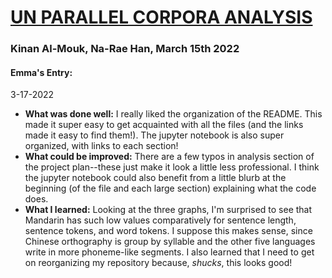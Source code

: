 # [UN PARALLEL CORPORA ANALYSIS](https://github.com/Data-Science-for-Linguists-2022/UN-Parallel-Corpora-Analysis)
### Kinan Al-Mouk, Na-Rae Han, March 15th 2022

#### Emma's Entry:
3-17-2022
- **What was done well:** I really liked the organization of the README. This made it super easy to get acquainted with all the files (and the links made it easy to find them!). The jupyter notebook is also super organized, with links to each section!
- **What could be improved:** There are a few typos in analysis section of the project plan--these just make it look a little less professional. I think the jupyter notebook could also benefit from a little blurb at the beginning (of the file and each large section) explaining what the code does.
- **What I learned:** Looking at the three graphs, I'm surprised to see that Mandarin has such low values comparatively for sentence length, sentence tokens, and word tokens.  I suppose this makes sense, since Chinese orthography is group by syllable and the other five languages write in more phoneme-like segments.  I also learned that I need to get on reorganizing my repository because, *shucks*, this looks good!
